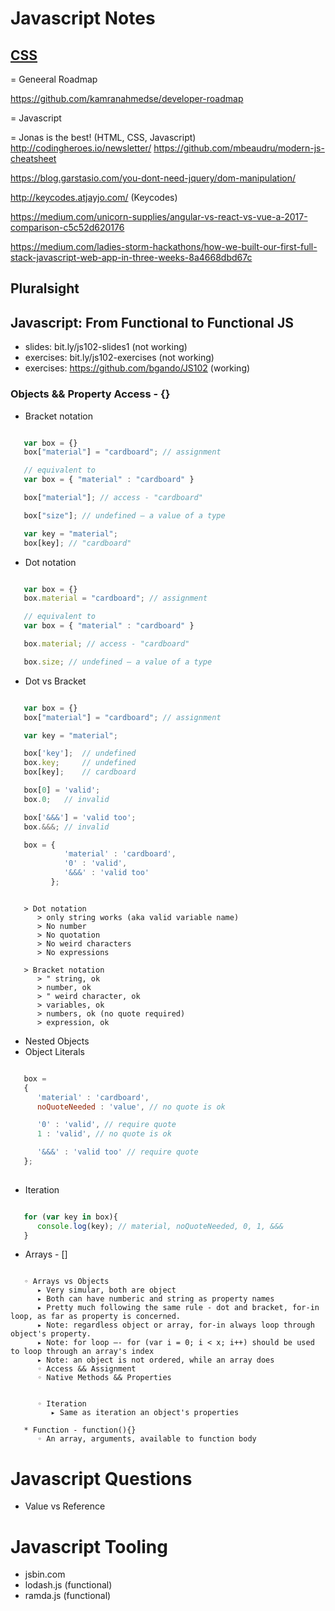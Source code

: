 # Javascript Notes

## [CSS](https://css-tricks.com/)

= Geneeral Roadmap

https://github.com/kamranahmedse/developer-roadmap

= Javascript

= Jonas is the best! (HTML, CSS, Javascript)
http://codingheroes.io/newsletter/
https://github.com/mbeaudru/modern-js-cheatsheet

https://blog.garstasio.com/you-dont-need-jquery/dom-manipulation/

http://keycodes.atjayjo.com/ (Keycodes)

https://medium.com/unicorn-supplies/angular-vs-react-vs-vue-a-2017-comparison-c5c52d620176

https://medium.com/ladies-storm-hackathons/how-we-built-our-first-full-stack-javascript-web-app-in-three-weeks-8a4668dbd67c


## Pluralsight

## Javascript: From Functional to Functional JS
   * slides: bit.ly/js102-slides1 (not working)
   * exercises: bit.ly/js102-exercises (not working)
   * exercises: https://github.com/bgando/JS102 (working)

### Objects && Property Access - {}

- Bracket notation

```javascript

   var box = {}
   box["material"] = "cardboard"; // assignment

   // equivalent to
   var box = { "material" : "cardboard" }

   box["material"]; // access - "cardboard"

   box["size"]; // undefined — a value of a type

   var key = "material";
   box[key]; // "cardboard"
```

- Dot notation


```javascript

   var box = {}
   box.material = "cardboard"; // assignment

   // equivalent to
   var box = { "material" : "cardboard" }

   box.material; // access - "cardboard"

   box.size; // undefined — a value of a type
```

- Dot vs Bracket
         
```javascript

   var box = {}
   box["material"] = "cardboard"; // assignment

   var key = "material";

   box['key'];  // undefined
   box.key;     // undefined
   box[key];    // cardboard

   box[0] = 'valid';
   box.0;   // invalid

   box['&&&'] = 'valid too';
   box.&&&; // invalid

   box = {
            'material' : 'cardboard',
            '0' : 'valid',
            '&&&' : 'valid too'
         };

```

```iecst

   > Dot notation
      > only string works (aka valid variable name)
      > No number
      > No quotation
      > No weird characters
      > No expressions

   > Bracket notation
      > " string, ok
      > number, ok
      > " weird character, ok
      > variables, ok
      > numbers, ok (no quote required)
      > expression, ok 

```
- Nested Objects
- Object Literals

```javascript

   box = 
   {
      'material' : 'cardboard',
      noQuoteNeeded : 'value', // no quote is ok

      '0' : 'valid', // require quote
      1 : 'valid', // no quote is ok

      '&&&' : 'valid too' // require quote
   };
      
```

- Iteration

```javascript

   for (var key in box){
      console.log(key); // material, noQuoteNeeded, 0, 1, &&&
   }

```

- Arrays - []
  
```iecst

   ◦ Arrays vs Objects
      ▸ Very simular, both are object
      ▸ Both can have numberic and string as property names
      ▸ Pretty much following the same rule - dot and bracket, for-in loop, as far as property is concerned.
      ▸ Note: regardless object or array, for-in always loop through object's property.
      ▸ Note: for loop —- for (var i = 0; i < x; i++) should be used to loop through an array's index
      ▸ Note: an object is not ordered, while an array does
      ◦ Access && Assignment
      ◦ Native Methods && Properties
         
            
      ◦ Iteration 
         ▸ Same as iteration an object's properties

   * Function - function(){}
      ◦ An array, arguments, available to function body

```

# Javascript Questions

   * Value vs Reference

# Javascript Tooling

   * jsbin.com
   * lodash.js (functional)
   * ramda.js (functional)
